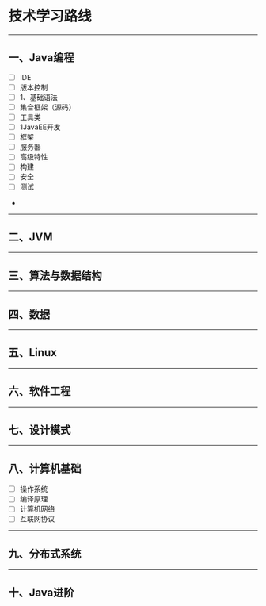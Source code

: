# 技术学习路线
--- 
## 一、Java编程
- [ ] IDE
- [ ] 版本控制
- [ ] 1、基础语法
- [ ] 集合框架（源码）
- [ ] 工具类
- [ ] 1JavaEE开发
- [ ] 框架
- [ ] 服务器
- [ ] 高级特性
- [ ] 构建
- [ ] 安全
- [ ] 测试
- 
--- 
## 二、JVM
--- 
## 三、算法与数据结构
--- 
## 四、数据
--- 
## 五、Linux
--- 
## 六、软件工程
--- 
## 七、设计模式
---
## 八、计算机基础
- [ ] 操作系统
- [ ] 编译原理
- [ ] 计算机网络
- [ ] 互联网协议
--- 
## 九、分布式系统
---
## 十、Java进阶
